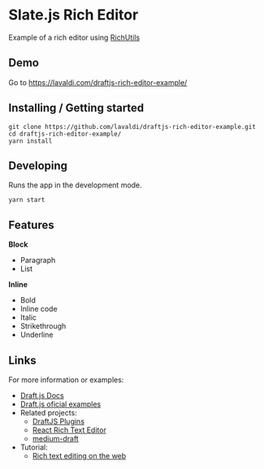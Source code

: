 # Slate.js Rich Editor

Example of a rich editor using [RichUtils](https://draftjs.org/docs/api-reference-rich-utils/)

## Demo

Go to https://lavaldi.com/draftjs-rich-editor-example/

## Installing / Getting started

```shell
git clone https://github.com/lavaldi/draftjs-rich-editor-example.git
cd draftjs-rich-editor-example/
yarn install
```

## Developing

Runs the app in the development mode.

```shell
yarn start
```

## Features

**Block**
- Paragraph
- List

**Inline**
- Bold
- Inline code
- Italic
- Strikethrough
- Underline

## Links

For more information or examples:

- [Draft.js Docs](https://draftjs.org/docs/getting-started)
- [Draft.js oficial examples](https://github.com/facebook/draft-js#examples)
- Related projects:
  - [DraftJS Plugins](https://github.com/draft-js-plugins/draft-js-plugins)
  - [React Rich Text Editor](https://github.com/sstur/react-rte)
  - [medium-draft](https://github.com/brijeshb42/medium-draft)
- Tutorial:
  - [Rich text editing on the web](https://dev.to/rose/rich-text-editing-on-the-web-getting-started-with-draft-js-2f68)
